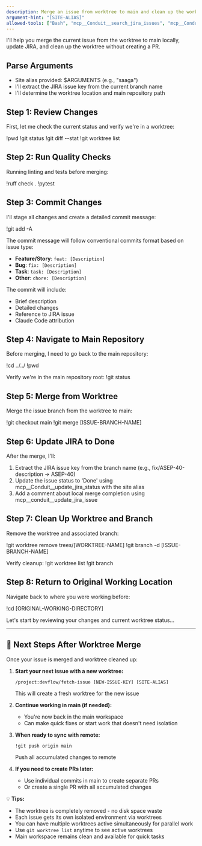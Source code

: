 ```yaml
---
description: Merge an issue from worktree to main and clean up the worktree without creating a PR
argument-hint: "[SITE-ALIAS]"
allowed-tools: ["Bash", "mcp__Conduit__search_jira_issues", "mcp__Conduit__update_jira_status"]
---
```


I'll help you merge the current issue from the worktree to main locally, update JIRA, and clean up the worktree without creating a PR.

## Parse Arguments
- Site alias provided: $ARGUMENTS (e.g., "saaga")
- I'll extract the JIRA issue key from the current branch name
- I'll determine the worktree location and main repository path

## Step 1: Review Changes
First, let me check the current status and verify we're in a worktree:

!pwd
!git status
!git diff --stat
!git worktree list

## Step 2: Run Quality Checks
Running linting and tests before merging:

!ruff check .
!pytest

## Step 3: Commit Changes
I'll stage all changes and create a detailed commit message:

!git add -A

The commit message will follow conventional commits format based on issue type:
- **Feature/Story**: `feat: [Description]`
- **Bug**: `fix: [Description]`
- **Task**: `task: [Description]`
- **Other**: `chore: [Description]`

The commit will include:
- Brief description
- Detailed changes
- Reference to JIRA issue
- Claude Code attribution

## Step 4: Navigate to Main Repository
Before merging, I need to go back to the main repository:

!cd ../../
!pwd

Verify we're in the main repository root:
!git status

## Step 5: Merge from Worktree
Merge the issue branch from the worktree to main:

!git checkout main
!git merge [ISSUE-BRANCH-NAME]

## Step 6: Update JIRA to Done
After the merge, I'll:
1. Extract the JIRA issue key from the branch name (e.g., fix/ASEP-40-description → ASEP-40)
2. Update the issue status to 'Done' using mcp__Conduit__update_jira_status with the site alias
3. Add a comment about local merge completion using mcp__conduit__update_jira_issue

## Step 7: Clean Up Worktree and Branch
Remove the worktree and associated branch:

!git worktree remove trees/[WORKTREE-NAME]
!git branch -d [ISSUE-BRANCH-NAME]

Verify cleanup:
!git worktree list
!git branch

## Step 8: Return to Original Working Location
Navigate back to where you were working before:

!cd [ORIGINAL-WORKING-DIRECTORY]

Let's start by reviewing your changes and current worktree status...

---

## 🚀 Next Steps After Worktree Merge

Once your issue is merged and worktree cleaned up:

1. **Start your next issue with a new worktree:**
   ```
   /project:devflow/fetch-issue [NEW-ISSUE-KEY] [SITE-ALIAS]
   ```
   This will create a fresh worktree for the new issue

2. **Continue working in main (if needed):**
   - You're now back in the main workspace
   - Can make quick fixes or start work that doesn't need isolation

3. **When ready to sync with remote:**
   ```
   !git push origin main
   ```
   Push all accumulated changes to remote

4. **If you need to create PRs later:**
   - Use individual commits in main to create separate PRs
   - Or create a single PR with all accumulated changes

💡 **Tips:** 
- The worktree is completely removed - no disk space waste
- Each issue gets its own isolated environment via worktrees
- You can have multiple worktrees active simultaneously for parallel work
- Use `git worktree list` anytime to see active worktrees
- Main workspace remains clean and available for quick tasks 